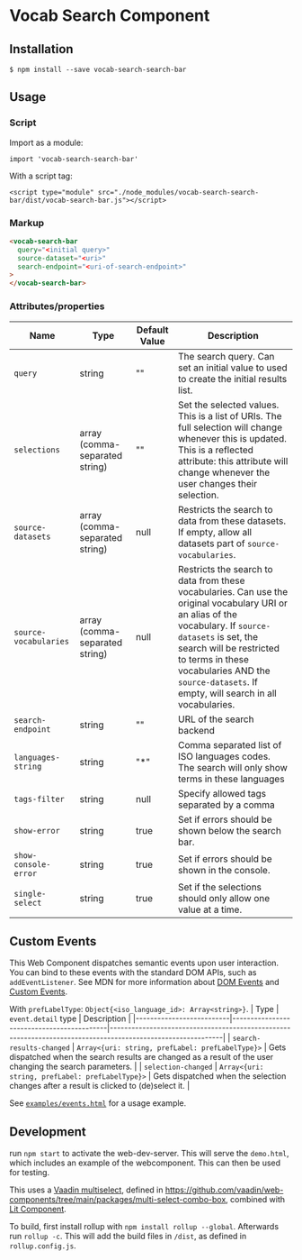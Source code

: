 # Vocab Search Component

## Installation

```
$ npm install --save vocab-search-search-bar
```

## Usage

### Script

Import as a module:

```
import 'vocab-search-search-bar'
```

With a script tag:

```
<script type="module" src="./node_modules/vocab-search-search-bar/dist/vocab-search-bar.js"></script>
```

### Markup

```html
<vocab-search-bar
  query="<initial query>"
  source-dataset="<uri>"
  search-endpoint="<uri-of-search-endpoint>"
>
</vocab-search-bar>
```

### Attributes/properties

| Name               | Type   | Default Value | Description                                                                                     |
| ------------------ | ------ | ------------- | ----------------------------------------------------------------------------------------------- |
| `query`            | string | ""            | The search query. Can set an initial value to used to create the initial results list.          |
| `selections`            | array (comma-separated string) | ""            | Set the selected values. This is a list of URIs. The full selection will change whenever this is updated. This is a reflected attribute: this attribute will change whenever the user changes their selection.        |
| `source-datasets`  | array (comma-separated string) | null          | Restricts the search to data from these datasets. If empty, allow all datasets part of `source-vocabularies`. |
| `source-vocabularies`  | array (comma-separated string) | null          | Restricts the search to data from these vocabularies. Can use the original vocabulary URI or an alias of the vocabulary. If `source-datasets` is set, the search will be restricted to terms in these vocabularies AND the `source-datasets`. If empty, will search in all vocabularies. |
| `search-endpoint`  | string | ""            | URL of the search backend                                                                       |
| `languages-string` | string | "\*"          | Comma separated list of ISO languages codes. The search will only show terms in these languages |
| `tags-filter`      | string | null          | Specify allowed tags separated by a comma                                                       |
| `show-error`      | string | true          |  Set if errors should be shown below the search bar. |
| `show-console-error`      | string | true          |  Set if errors should be shown in the console. |
| `single-select`      | string | true          |  Set if the selections should only allow one value at a time. |

## Custom Events

This Web Component dispatches semantic events upon user interaction. You can bind to these events with the standard DOM APIs, such as `addEventListener`. See MDN for more information about [DOM Events](https://developer.mozilla.org/en-US/docs/Web/Events) and [Custom Events](https://developer.mozilla.org/en-US/docs/Web/API/CustomEvent/CustomEvent).

With `prefLabelType`: `Object{<iso_language_id>: Array<string>}`.
| Type | `event.detail` type | Description |
|--------------------------|-------------------------------------------|-------------------------------------------------------------------------------------------------------------|
| `search-results-changed` | `Array<{uri: string, prefLabel: prefLabelType}>` | Gets dispatched when the search results are changed as a result of the user changing the search parameters. |
| `selection-changed` | `Array<{uri: string, prefLabel: prefLabelType}>` | Gets dispatched when the selection changes after a result is clicked to (de)select it. |

See [`examples/events.html`](https://github.com/vlizBE/vocabserver-webcomponent/blob/main/examples/events.html) for a usage example.

## Development
run `npm start` to activate the web-dev-server. This will serve the `demo.html`, which includes an example of the webcomponent. This can then be used for testing.

This uses a [Vaadin multiselect](https://vaadin.com/docs/latest/components/multi-select-combo-box), defined in https://github.com/vaadin/web-components/tree/main/packages/multi-select-combo-box, combined with [Lit Component](https://lit.dev/docs/components/overview/).

To build, first install rollup with `npm install rollup --global`. Afterwards run `rollup -c`. This will add the build files in `/dist`, as defined in `rollup.config.js`.
